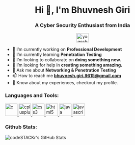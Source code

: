 <h1 align="center">Hi 👋, I'm Bhuvnesh Giri</h1>
<h3 align="center">A Cyber Security Enthusiast from India </h3>

<p align="center">
<a href="https://www.linkedin.com/in/bhuvnesh-giri/" target="blank"><img align="center" src="https://cdn.jsdelivr.net/npm/simple-icons@3.0.1/icons/linkedin.svg" alt="yogesh-g-89aa83108" height="30" width="40" /></a>
</p>

- 🔭 I’m currently working on **Professional Development**
- 🌱 I’m currently learning **Penetration Testing**
- 👯 I’m looking to collaborate on **doing something new.**
- 🤝 I’m looking for help in **creating something amazing.**
- 💬 Ask me about **Networking & Penetration Testing**
- 📫 How to reach me **bhuvnesh.giri.9615@gmail.com**
- 📄 Know about my experiences, checkout my profile.


<h3 align="left">Languages and Tools:</h3>
<p align="left"> 
<a href="https://www.cprogramming.com/" target="_blank"> <img src="https://devicons.github.io/devicon/devicon.git/icons/c/c-original.svg" alt="c" width="40" height="40"/> </a> <a href="https://www.w3schools.com/cpp/" target="_blank"> <img src="https://devicons.github.io/devicon/devicon.git/icons/cplusplus/cplusplus-original.svg" alt="cplusplus" width="40" height="40"/> </a> <a href="https://www.w3schools.com/css/" target="_blank"> <img src="https://devicons.github.io/devicon/devicon.git/icons/css3/css3-original-wordmark.svg" alt="css3" width="40" height="40"/> </a> <a href="https://www.w3.org/html/" target="_blank"> <img src="https://devicons.github.io/devicon/devicon.git/icons/html5/html5-original-wordmark.svg" alt="html5" width="40" height="40"/> </a> <a href="https://www.java.com" target="_blank"> <img src="https://devicons.github.io/devicon/devicon.git/icons/java/java-original-wordmark.svg" alt="java" width="40" height="40"/> </a> <a href="https://developer.mozilla.org/en-US/docs/Web/JavaScript" target="_blank"> <img src="https://devicons.github.io/devicon/devicon.git/icons/javascript/javascript-original.svg" alt="javascript" width="40" height="40"/> </a>

<br/>

<h3 align="left">Github Stats:</h3>
<img align="left" alt="codeSTACKr's GitHub Stats" src="https://github-readme-stats.codestackr.vercel.app/api?username=cybershadoworg&show_icons=true&hide_border=true" />
